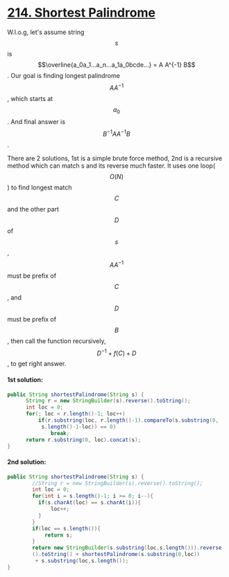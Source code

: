 # [214. Shortest Palindrome](https://leetcode.com/problems/shortest-palindrome/)  
W.l.o.g, let's assume string $$s$$ is $$\overline{a_0a_1...a_n...a_1a_0bcde...} = A A^{-1} B$$ . Our goal is finding longest palindrome $$AA^{-1}$$, which starts at $$a_0$$. And final answer is $$B^{-1}AA^{-1}B$$.  

There are 2 solutions, 1st is a simple brute force method, 2nd is a recursive method which can match s and its reverse much faster. It uses one loop( $$O(N)$$ ) to find longest match $$C$$ and the other part $$D$$ of $$s$$, $$AA^{-1}$$ must be prefix of $$C$$ , and $$D$$ must be prefix of $$B$$ , then call the function recursively, $$D^{-1}+f(C)+D$$ , to get right answer.  


#### 1st solution:
```java
public String shortestPalindrome(String s) {
      String r = new StringBuilder(s).reverse().toString();
      int loc = 0;
      for(; loc < r.length()-1; loc++)
          if(r.substring(loc, r.length()-1).compareTo(s.substring(0,
           s.length()-1-loc)) == 0)
              break;
      return r.substring(0, loc).concat(s);
}
```
#### 2nd solution:
```java
public String shortestPalindrome(String s) {
		//String r = new StringBuilder(s).reverse().toString();
		int loc = 0;
		for(int i = s.length()-1; i >= 0; i--){
		  if(s.charAt(loc) == s.charAt(i)){
		      loc++;
		  } 
		}
		if(loc == s.length()){
		    return s;
		}
        return new StringBuilder(s.substring(loc,s.length())).reverse
        ().toString() + shortestPalindrome(s.substring(0,loc))
         + s.substring(loc,s.length()); 
}
```